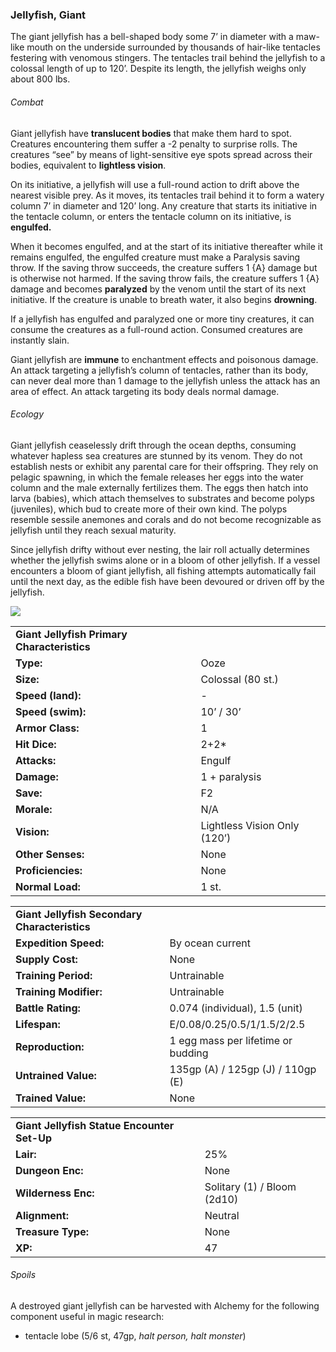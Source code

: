 ### Jellyfish, Giant

The giant jellyfish has a bell-shaped body some 7’ in diameter with a maw-like mouth on the underside surrounded by thousands of hair-like tentacles festering with venomous stingers. The tentacles trail behind the jellyfish to a colossal length of up to 120’. Despite its length, the jellyfish weighs only about 800 lbs.

###### Combat

Giant jellyfish have **translucent bodies** that make them hard to spot. Creatures encountering them suffer a -2 penalty to surprise rolls. The creatures “see” by means of light-sensitive eye spots spread across their bodies, equivalent to **lightless vision**.

On its initiative, a jellyfish will use a full-round action to drift above the nearest visible prey. As it moves, its tentacles trail behind it to form a watery column 7’ in diameter and 120’ long. Any creature that starts its initiative in the tentacle column, or enters the tentacle column on its initiative, is **engulfed.**

When it becomes engulfed, and at the start of its initiative thereafter while it remains engulfed, the engulfed creature must make a Paralysis saving throw. If the saving throw succeeds, the creature suffers 1 {A} damage but is otherwise not harmed. If the saving throw fails, the creature suffers 1 {A} damage and becomes **paralyzed** by the venom until the start of its next initiative. If the creature is unable to breath water, it also begins **drowning**.

If a jellyfish has engulfed and paralyzed one or more tiny creatures, it can consume the creatures as a full-round action. Consumed creatures are instantly slain.

Giant jellyfish are **immune** to enchantment effects and poisonous damage. An attack targeting a jellyfish’s column of tentacles, rather than its body, can never deal more than 1 damage to the jellyfish unless the attack has an area of effect. An attack targeting its body deals normal damage.

###### Ecology

Giant jellyfish ceaselessly drift through the ocean depths, consuming whatever hapless sea creatures are stunned by its venom. They do not establish nests or exhibit any parental care for their offspring. They rely on pelagic spawning, in which the female releases her eggs into the water column and the male externally fertilizes them. The eggs then hatch into larva (babies), which attach themselves to substrates and become polyps (juveniles), which bud to create more of their own kind. The polyps resemble sessile anemones and corals and do not become recognizable as jellyfish until they reach sexual maturity.

Since jellyfish drifty without ever nesting, the lair roll actually determines whether the jellyfish swims alone or in a bloom of other jellyfish. If a vessel encounters a bloom of giant jellyfish, all fishing attempts automatically fail until the next day, as the edible fish have been devoured or driven off by the jellyfish.

![](data:image/png;base64...)

|  |  |
| --- | --- |
| **Giant Jellyfish Primary Characteristics** | |
| **Type:** | Ooze |
| **Size:** | Colossal (80 st.) |
| **Speed (land):** | - |
| **Speed (swim):** | 10’ / 30’ |
| **Armor Class:** | 1 |
| **Hit Dice:** | 2+2\* |
| **Attacks:** | Engulf |
| **Damage:** | 1 + paralysis |
| **Save:** | F2 |
| **Morale:** | N/A |
| **Vision:** | Lightless Vision Only (120’) |
| **Other Senses:** | None |
| **Proficiencies:** | None |
| **Normal Load:** | 1 st. |

|  |  |
| --- | --- |
| **Giant Jellyfish Secondary Characteristics** | |
| **Expedition Speed:** | By ocean current |
| **Supply Cost:** | None |
| **Training Period:** | Untrainable |
| **Training Modifier:** | Untrainable |
| **Battle Rating:** | 0.074 (individual), 1.5 (unit) |
| **Lifespan:** | E/0.08/0.25/0.5/1/1.5/2/2.5 |
| **Reproduction:** | 1 egg mass per lifetime or budding |
| **Untrained Value:** | 135gp (A) / 125gp (J) / 110gp (E) |
| **Trained Value:** | None |

|  |  |
| --- | --- |
| **Giant Jellyfish Statue Encounter Set-Up** | |
| **Lair:** | 25% |
| **Dungeon Enc:** | None |
| **Wilderness Enc:** | Solitary (1) / Bloom (2d10) |
| **Alignment:** | Neutral |
| **Treasure Type:** | None |
| **XP:** | 47 |

###### Spoils

A destroyed giant jellyfish can be harvested with Alchemy for the following component useful in magic research:

* tentacle lobe (5/6 st, 47gp, *halt person, halt monster*)
